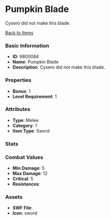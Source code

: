 # Pumpkin Blade

Cysero did not make this blade.

[Back to Items](../items.md)

### Basic Information

- **ID**: 9800084
- **Name**: Pumpkin Blade
- **Description**: Cysero did not make this blade.

### Properties

- **Bonus**: 1
- **Level Requirement**: 1

### Attributes

- **Type**: Melee     
- **Category**: 1
- **Item Type**: Sword

### Stats


### Combat Values

- **Min Damage**: 5
- **Max Damage**: 12
- **Critical**: 5
- **Resistances**: 

### Assets

- **SWF File**: 
- **Icon**: sword

